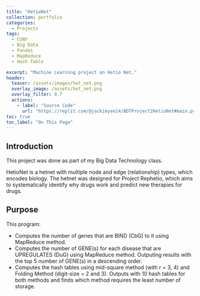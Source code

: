 ```yaml
---
title: "HetioNet"
collection: portfolio
categories:
  - Projects
tags:
  - CUNY
  - Big Data
  - Pandas
  - MapReduce
  - Hash Table

excerpt: "Machine Learning project on Hetio Net."
header:
  teaser: /assets/images/het_net.png
  overlay_image: /assets/het_net.png
  overlay_filter: 0.7
  actions:
    - label: "Source Code"
      url: "https://replit.com/@jackieyee14/BDTProject2HetioNet#main.py"
toc: true
toc_label: "On This Page"
---
```


## Introduction
This project was done as part of my Big Data Technology class.

HetioNet is a hetnet with multiple node and edge (relationship) types, which encodes biology. The hetnet was designed for Project Rephetio, which aims to systematically identify why drugs work and predict new therapies for drugs.


## Purpose
This program:
- Computes the number of genes that are BIND (CbG) to it using MapReduce method.
- Computes the number of GENE(s) for each disease that are UPREGULATES (DuG) using MapReduce method. Outputing results with the top 5 number of GENE(s) in a descending order. 
- Computes the hash tables using mid-square method (with r = 3, 4) and Folding Method (digit-size = 2 and 3). Outputs with 10 hash tables for both methods and finds which method requires the least number of storage.
